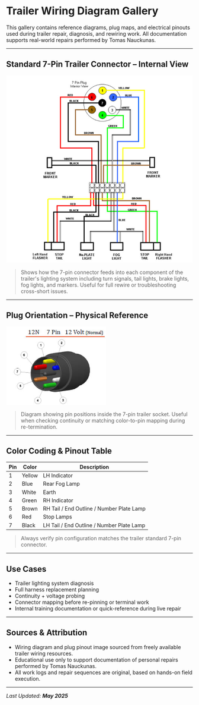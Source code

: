 # Trailer Wiring Diagram Gallery  
This gallery contains reference diagrams, plug maps, and electrical pinouts used during trailer repair, diagnosis, and rewiring work. All documentation supports real-world repairs performed by Tomas Nauckunas.

---

## Standard 7-Pin Trailer Connector – Internal View  

![7-Pin Connector Wiring Layout](https://github.com/tnauckunas/multi-domain_field_repair_logs/blob/main/assets/trailer-wiring/Trailer%20Wiring%20Diagram.jpg?raw=true)
> Shows how the 7-pin connector feeds into each component of the trailer's lighting system including turn signals, tail lights, brake lights, fog lights, and markers. Useful for full rewire or troubleshooting cross-short issues.

---

## Plug Orientation – Physical Reference  

![7 Pin Plug Physical Layout](https://github.com/tnauckunas/multi-domain_field_repair_logs/blob/main/assets/trailer-wiring/7%20pin%20trailer%20connector.jpg?raw=true)
> Diagram showing pin positions inside the 7-pin trailer socket. Useful when checking continuity or matching color-to-pin mapping during re-termination.

---

## Color Coding & Pinout Table  

| Pin | Color   | Description                                      |
|-----|---------|--------------------------------------------------|
| 1   | Yellow  | LH Indicator                                     |
| 2   | Blue    | Rear Fog Lamp                                    |
| 3   | White   | Earth                                            |
| 4   | Green   | RH Indicator                                     |
| 5   | Brown   | RH Tail / End Outline / Number Plate Lamp        |
| 6   | Red     | Stop Lamps                                       |
| 7   | Black   | LH Tail / End Outline / Number Plate Lamp        |

> Always verify pin configuration matches the trailer standard 7-pin connector.

---

## Use Cases

- Trailer lighting system diagnosis  
- Full harness replacement planning  
- Continuity + voltage probing  
- Connector mapping before re-pinning or terminal work  
- Internal training documentation or quick-reference during live repair

---

## Sources & Attribution

- Wiring diagram and plug pinout image sourced from freely available trailer wiring resources.  
- Educational use only to support documentation of personal repairs performed by Tomas Nauckunas.  
- All work logs and repair sequences are original, based on hands-on field execution.

---

_Last Updated: **May 2025**_
